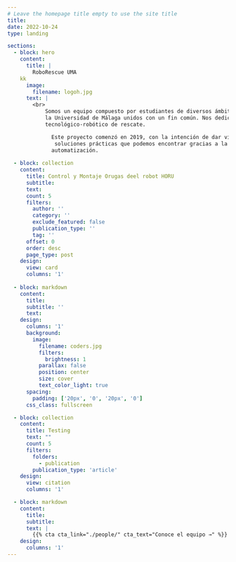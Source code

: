 ```yaml
---
# Leave the homepage title empty to use the site title
title:
date: 2022-10-24
type: landing

sections:
  - block: hero
    content:
      title: |
        RoboRescue UMA
    kk
      image:
        filename: logoh.jpg
      text: |
        <br>
            Somos un equipo compuesto por estudiantes de diversos ámbitos pertenecientes a
            la Universidad de Málaga unidos con un fin común. Nos dedicamos al desarrollo
            tecnológico-robótico de rescate.

              Este proyecto comenzó en 2019, con la intención de dar visibilidad a las posibles
               soluciones prácticas que podemos encontrar gracias a la robótica, y a la
              automatización.
  
  - block: collection
    content:
      title: Control y Montaje Orugas deel robot HORU
      subtitle:
      text:
      count: 5
      filters:
        author: ''
        category: ''
        exclude_featured: false
        publication_type: ''
        tag: ''
      offset: 0
      order: desc
      page_type: post
    design:
      view: card
      columns: '1'
  
  - block: markdown
    content:
      title:
      subtitle: ''
      text:
    design:
      columns: '1'
      background:
        image: 
          filename: coders.jpg
          filters:
            brightness: 1
          parallax: false
          position: center
          size: cover
          text_color_light: true
      spacing:
        padding: ['20px', '0', '20px', '0']
      css_class: fullscreen

  - block: collection
    content:
      title: Testing
      text: ""
      count: 5
      filters:
        folders:
          - publication
        publication_type: 'article'
    design:
      view: citation
      columns: '1'

  - block: markdown
    content:
      title:
      subtitle:
      text: |
        {{% cta cta_link="./people/" cta_text="Conoce el equipo →" %}}
    design:
      columns: '1'
---
```

